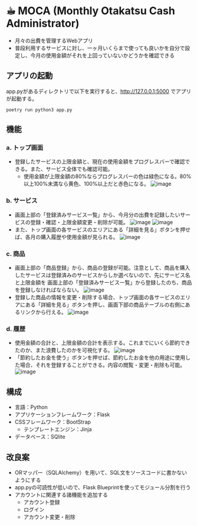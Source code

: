 # ☕︎ MOCA (Monthly Otakatsu Cash Administrator)
* 月々の出費を管理するWebアプリ
* 普段利用するサービスに対し、一ヶ月いくらまで使っても良いかを自分で設定し、今月の使用金額がそれを上回っていないかどうかを確認できる

## アプリの起動
app.pyがあるディレクトリで以下を実行すると、http://127.0.0.1:5000 でアプリが起動する。
```
poetry run python3 app.py
```

## 機能
### a. トップ画面
* 登録したサービスの上限金額と、現在の使用金額をプログレスバーで確認できる。また、サービス全体でも確認可能。
    * 使用金額が上限金額の80%ならプログレスバーの色は緑色になる。80%以上100%未満なら黄色、100%以上だと赤色になる。
![image](https://github.com/Syuko4omi/kakeibo_app/assets/50670279/37f56e8c-d23d-4005-aea1-a131af0db761)

### b. サービス
* 画面上部の「登録済みサービス一覧」から、今月分の出費を記録したいサービスの登録・確認・上限金額変更・削除が可能。
![image](https://github.com/Syuko4omi/kakeibo_app/assets/50670279/162fa22a-eabf-4ab8-b7d2-3c4d84215060)
![image](https://github.com/Syuko4omi/kakeibo_app/assets/50670279/8db93517-d789-4926-8826-172b22d42253)
* また、トップ画面の各サービスのエリアにある「詳細を見る」ボタンを押せば、各月の購入履歴や使用金額が見られる。
![image](https://github.com/Syuko4omi/kakeibo_app/assets/50670279/f7388c97-867f-47de-bdfa-c4e06c655850)

### c. 商品
* 画面上部の「商品登録」から、商品の登録が可能。注意として、商品を購入したサービスは登録済みのサービスからしか選べないので、先にサービス名と上限金額を 画面上部の「登録済みサービス一覧」から登録したのち、商品を登録しなければならない。
![image](https://github.com/Syuko4omi/kakeibo_app/assets/50670279/637aeafd-6b94-4355-94e3-2cda842c17e6)
* 登録した商品の情報を変更・削除する場合、トップ画面の各サービスのエリアにある「詳細を見る」ボタンを押し、画面下部の商品テーブルの右側にあるリンクから行える。
![image](https://github.com/Syuko4omi/kakeibo_app/assets/50670279/f04d6910-b2ef-4637-85a0-35dbdc98d932)


### d. 履歴
* 使用金額の合計と、上限金額の合計を表示する。これまでにいくら節約できたのか、また浪費したのかを可視化する。
![image](https://github.com/Syuko4omi/kakeibo_app/assets/50670279/a9b65b6e-548a-46b8-87cc-34f85fa6fbfe)
* 「節約したお金を使う」ボタンを押せば、節約したお金を他の用途に使用した場合、それを登録することができる。内容の閲覧・変更・削除も可能。
![image](https://github.com/Syuko4omi/kakeibo_app/assets/50670279/12cb2b27-a3a5-4e85-8a73-f62bebd8ef15)


## 構成
* 言語：Python
* アプリケーションフレームワーク：Flask
* CSSフレームワーク：BootStrap
    * テンプレートエンジン：Jinja
* データベース：SQlite


## 改良案
* ORマッパー（SQLAlchemy）を用いて、SQL文をソースコードに書かないようにする
* app.pyの可読性が低いので、Flask Blueprintを使ってモジュール分割を行う
* アカウントに関連する諸機能を追加する
    * アカウント登録
    * ログイン
    * アカウント変更・削除
